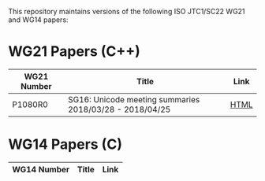 This repository maintains versions of the following
ISO JTC1/SC22 WG21 and WG14 papers:

# WG21 Papers (C++)

WG21 Number     | Title | Link
--------------- | ----- | ----
P1080R0         | SG16: Unicode meeting summaries 2018/03/28 - 2018/04/25 | [HTML](http://htmlpreview.github.io/?https://github.com/sg16-unicode/sg16/blob/master/papers/p1080r0.html)

# WG14 Papers (C)

WG14 Number     | Title | Link
--------------- | ----- | ----
